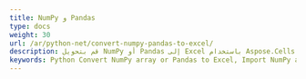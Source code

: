 ```yaml
---
title: NumPy و Pandas
type: docs
weight: 30
url: /ar/python-net/convert-numpy-pandas-to-excel/
description: قم بتحويل NumPy أو Pandas إلى Excel باستخدام Aspose.Cells for Python via .NET API.
keywords: Python Convert NumPy array or Pandas to Excel, Import NumPy array or Pandas to Excel in Python via NET, Python Convert NumPy array or Pandas to xlsx, Load for import NumPy array or Pandas to Excel.
---
```

